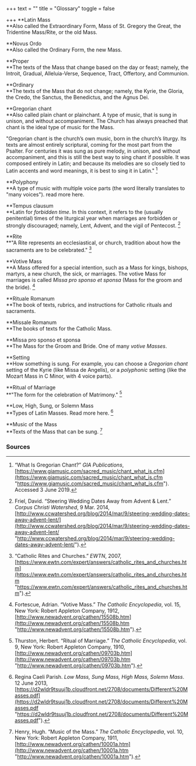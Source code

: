 +++
text = ""
title = "Glossary"
toggle = false

+++
**Latin Mass  
**Also called the Extraordinary Form, Mass of St. Gregory the Great, the Tridentine Mass/Rite, or the old Mass.

**Novus Ordo  
**Also called the Ordinary Form, the new Mass.

**Proper  
**The texts of the Mass that change based on the day or feast; namely, the Introit, Gradual, Alleluia-Verse, Sequence, Tract, Offertory, and Communion.

**Ordinary  
**The texts of the Mass that do not change; namely, the Kyrie, the Gloria, the Credo, the Sanctus, the Benedictus, and the Agnus Dei.

**Gregorian chant  
**Also called plain chant or plainchant. A type of music, that is sung in unison, and without accompaniment. The Church has always preached that chant is the ideal type of music for the Mass.

"Gregorian chant is the church’s own music, born in the church’s liturgy. Its texts are almost entirely scriptural, coming for the most part from the Psalter. For centuries it was sung as pure melody, in unison, and without accompaniment, and this is still the best way to sing chant if possible. It was composed entirely in Latin; and because its melodies are so closely tied to Latin accents and word meanings, it is best to sing it in Latin." [^1]

**Polyphony  
**A type of music with multiple voice parts (the word literally translates to "many voices"). read more here.

**Tempus clausum  
**Latin for _forbidden time_. In this context, it refers to the (usually penitential) times of the liturgical year when marriages are forbidden or strongly discouraged; namely, Lent, Advent, and the vigil of Pentecost. [^2]

**Rite  
**"A Rite represents an ecclesiastical, or church, tradition about how the sacraments are to be celebrated." [^3]

**Votive Mass  
**A Mass offered for a special intention, such as a Mass for kings, bishops, martyrs, a new church, the sick, or marriages. The votive Mass for marriages is called _Missa pro sponso et sponsa_ (Mass for the groom and the bride). [^4]

**Rituale Romanum  
**The book of texts, rubrics, and instructions for Catholic rituals and sacraments.

**Missale Romanum  
**The books of texts for the Catholic Mass.

**Missa pro sponso et sponsa  
**The Mass for the Groom and Bride. One of many _votive Masses_.

**Setting  
**How something is sung. For example, you can choose a _Gregorian chant_ setting of the Kyrie (like Missa de Angelis), or a _polyphonic_ setting (like the Mozart Mass in C Minor, with 4 voice parts).

**Ritual of Marriage  
**"The form for the celebration of Matrimony." [^5]

**Low, High, Sung, or Solemn Mass  
**Types of Latin Masses. Read more here. [^6]

**Music of the Mass  
**Texts of the Mass that can be sung. [^7]

### Sources

[^1]: “What Is Gregorian Chant?” _GIA Publications_, [https://www.giamusic.com/sacred_music/chant_what_is.cfm](https://www.giamusic.com/sacred_music/chant_what_is.cfm "https://www.giamusic.com/sacred_music/chant_what_is.cfm"). Accessed 3 June 2019.

[^2]: Friel, David. “Steering Wedding Dates Away from Advent & Lent.” _Corpus Christi Watershed_, 9 Mar. 2014, [http://www.ccwatershed.org/blog/2014/mar/9/steering-wedding-dates-away-advent-lent/](http://www.ccwatershed.org/blog/2014/mar/9/steering-wedding-dates-away-advent-lent/ "http://www.ccwatershed.org/blog/2014/mar/9/steering-wedding-dates-away-advent-lent/").

[^3]:“Catholic Rites and Churches.” _EWTN_, 2007, [https://www.ewtn.com/expert/answers/catholic_rites_and_churches.htm](https://www.ewtn.com/expert/answers/catholic_rites_and_churches.htm "https://www.ewtn.com/expert/answers/catholic_rites_and_churches.htm").

[^4]: Fortescue, Adrian. “Votive Mass.” _The Catholic Encyclopedia_, vol. 15, New York: Robert Appleton Company, 1912, [http://www.newadvent.org/cathen/15508b.htm](http://www.newadvent.org/cathen/15508b.htm "http://www.newadvent.org/cathen/15508b.htm").

[^5]: Thurston, Herbert. “Ritual of Marriage.” _The Catholic Encyclopedia_, vol. 9, New York: Robert Appleton Company, 1910, [http://www.newadvent.org/cathen/09703b.htm](http://www.newadvent.org/cathen/09703b.htm "http://www.newadvent.org/cathen/09703b.htm").

[^6]: Regina Caeli Parish. _Low Mass, Sung Mass, High Mass, Solemn Mass_. 12 June 2013, [https://d2wldr9tsuuj1b.cloudfront.net/2708/documents/Different%20Masses.pdf](https://d2wldr9tsuuj1b.cloudfront.net/2708/documents/Different%20Masses.pdf "https://d2wldr9tsuuj1b.cloudfront.net/2708/documents/Different%20Masses.pdf").

[^7]: Henry, Hugh. “Music of the Mass.” _The Catholic Encyclopedia_, vol. 10, New York: Robert Appleton Company, 1911, [http://www.newadvent.org/cathen/10001a.htm](http://www.newadvent.org/cathen/10001a.htm "http://www.newadvent.org/cathen/10001a.htm").